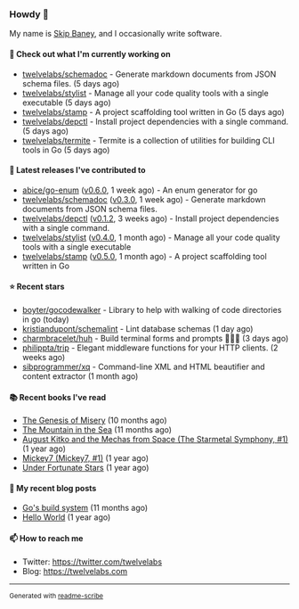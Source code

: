 ### Howdy 👋

My name is [Skip Baney](https://twelvelabs.com), and I occasionally write software.

#### 👷 Check out what I'm currently working on

- [twelvelabs/schemadoc](https://github.com/twelvelabs/schemadoc) - Generate markdown documents from JSON schema files. (5 days ago)
- [twelvelabs/stylist](https://github.com/twelvelabs/stylist) - Manage all your code quality tools with a single executable (5 days ago)
- [twelvelabs/stamp](https://github.com/twelvelabs/stamp) - A project scaffolding tool written in Go (5 days ago)
- [twelvelabs/depctl](https://github.com/twelvelabs/depctl) - Install project dependencies with a single command. (5 days ago)
- [twelvelabs/termite](https://github.com/twelvelabs/termite) - Termite is a collection of utilities for building CLI tools in Go (5 days ago)

#### 🔭 Latest releases I've contributed to

- [abice/go-enum](https://github.com/abice/go-enum) ([v0.6.0](https://github.com/abice/go-enum/releases/tag/v0.6.0), 1 week ago) - An enum generator for go
- [twelvelabs/schemadoc](https://github.com/twelvelabs/schemadoc) ([v0.3.0](https://github.com/twelvelabs/schemadoc/releases/tag/v0.3.0), 1 week ago) - Generate markdown documents from JSON schema files.
- [twelvelabs/depctl](https://github.com/twelvelabs/depctl) ([v0.1.2](https://github.com/twelvelabs/depctl/releases/tag/v0.1.2), 3 weeks ago) - Install project dependencies with a single command.
- [twelvelabs/stylist](https://github.com/twelvelabs/stylist) ([v0.4.0](https://github.com/twelvelabs/stylist/releases/tag/v0.4.0), 1 month ago) - Manage all your code quality tools with a single executable
- [twelvelabs/stamp](https://github.com/twelvelabs/stamp) ([v0.5.0](https://github.com/twelvelabs/stamp/releases/tag/v0.5.0), 1 month ago) - A project scaffolding tool written in Go

#### ⭐ Recent stars

- [boyter/gocodewalker](https://github.com/boyter/gocodewalker) - Library to help with walking of code directories in go (today)
- [kristiandupont/schemalint](https://github.com/kristiandupont/schemalint) - Lint database schemas (1 day ago)
- [charmbracelet/huh](https://github.com/charmbracelet/huh) - Build terminal forms and prompts 🤷🏻‍♀️ (3 days ago)
- [philippta/trip](https://github.com/philippta/trip) - Elegant middleware functions for your HTTP clients. (2 weeks ago)
- [sibprogrammer/xq](https://github.com/sibprogrammer/xq) - Command-line XML and HTML beautifier and content extractor (1 month ago)

#### 📚 Recent books I've read

- [The Genesis of Misery](https://www.goodreads.com/review/show/4961676783?utm_medium=api&amp;utm_source=rss) (10 months ago)
- [The Mountain in the Sea](https://www.goodreads.com/review/show/5027288300?utm_medium=api&amp;utm_source=rss) (11 months ago)
- [August Kitko and the Mechas from Space (The Starmetal Symphony, #1)](https://www.goodreads.com/review/show/5100246985?utm_medium=api&amp;utm_source=rss) (1 year ago)
- [Mickey7 (Mickey7, #1)](https://www.goodreads.com/review/show/4962790910?utm_medium=api&amp;utm_source=rss) (1 year ago)
- [Under Fortunate Stars](https://www.goodreads.com/review/show/4813809207?utm_medium=api&amp;utm_source=rss) (1 year ago)

#### 📜 My recent blog posts

- [Go&#39;s build system](https://twelvelabs.com/2023/01/02/go-build-system/) (11 months ago)
- [Hello World](https://twelvelabs.com/2022/11/20/hello-world/) (1 year ago)

#### 📫 How to reach me

- Twitter: <https://twitter.com/twelvelabs>
- Blog: <https://twelvelabs.com>

---

<sup>Generated with [readme-scribe](https://github.com/muesli/readme-scribe)</sup>
